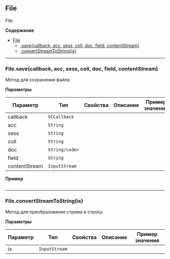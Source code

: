 <a name="File"></a>

## File
File

**Содержание**
* [File](#File)
    * [.save(callback, acc, sess, coll, doc, field, contentStream)](#File+save)
    * [.convertStreamToString(is)](#File+convertStreamToString)

----------------------------------------------------------------------------------------------
<a name="File+save"></a>
### File.save(callback, acc, sess, coll, doc, field, contentStream)
Метод для сохранения файла.

**Параметры**

| Параметр | Тип | Свойства | Описание | Пример значения |
| --- | --- | --- | --- | --- |
| callback    | <code>SCCallback<String></code> | |     |  | 
| acc  | <code>String</code>                    | |     |  |
| sess     | <code>String</code>                | |     |  |
| coll | <code>String</code>                    | |     |  | 
| doc | <code>String/code>                      | |     |  | 
| field | <code>String</code>                   | |     |  | 
| contentStream | <code>InputStream</code>      | |     |  | 

**Пример**   
```Java

```
----------------------------------------------------------------------------------------------
<a name="File+convertStreamToString"></a>
### File.convertStreamToString(is)
Метод для преобразования стрима в строку.

**Параметры**

| Параметр | Тип | Свойства | Описание | Пример значения |
| --- | --- | --- | --- | --- |
| is    | <code>InputStream</code> |  |  |  | 



